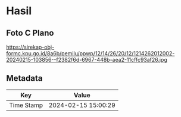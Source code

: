 # Hasil

## Foto C Plano

https://sirekap-obj-formc.kpu.go.id/8a6b/pemilu/ppwp/12/14/26/20/12/1214262012002-20240215-103856--f2382f6d-6967-448b-aea2-11cffc93af26.jpg


## Metadata

| Key        | Value               |
| ---------- | ------------------- |
| Time Stamp | 2024-02-15 15:00:29 |



